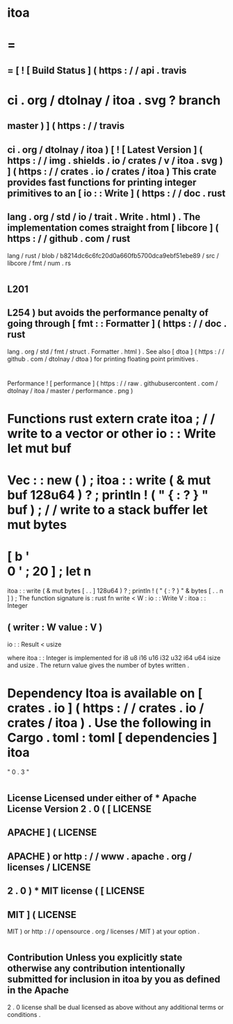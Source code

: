itoa
=
=
=
=
[
!
[
Build
Status
]
(
https
:
/
/
api
.
travis
-
ci
.
org
/
dtolnay
/
itoa
.
svg
?
branch
=
master
)
]
(
https
:
/
/
travis
-
ci
.
org
/
dtolnay
/
itoa
)
[
!
[
Latest
Version
]
(
https
:
/
/
img
.
shields
.
io
/
crates
/
v
/
itoa
.
svg
)
]
(
https
:
/
/
crates
.
io
/
crates
/
itoa
)
This
crate
provides
fast
functions
for
printing
integer
primitives
to
an
[
io
:
:
Write
]
(
https
:
/
/
doc
.
rust
-
lang
.
org
/
std
/
io
/
trait
.
Write
.
html
)
.
The
implementation
comes
straight
from
[
libcore
]
(
https
:
/
/
github
.
com
/
rust
-
lang
/
rust
/
blob
/
b8214dc6c6fc20d0a660fb5700dca9ebf51ebe89
/
src
/
libcore
/
fmt
/
num
.
rs
#
L201
-
L254
)
but
avoids
the
performance
penalty
of
going
through
[
fmt
:
:
Formatter
]
(
https
:
/
/
doc
.
rust
-
lang
.
org
/
std
/
fmt
/
struct
.
Formatter
.
html
)
.
See
also
[
dtoa
]
(
https
:
/
/
github
.
com
/
dtolnay
/
dtoa
)
for
printing
floating
point
primitives
.
#
#
Performance
!
[
performance
]
(
https
:
/
/
raw
.
githubusercontent
.
com
/
dtolnay
/
itoa
/
master
/
performance
.
png
)
#
#
Functions
rust
extern
crate
itoa
;
/
/
write
to
a
vector
or
other
io
:
:
Write
let
mut
buf
=
Vec
:
:
new
(
)
;
itoa
:
:
write
(
&
mut
buf
128u64
)
?
;
println
!
(
"
{
:
?
}
"
buf
)
;
/
/
write
to
a
stack
buffer
let
mut
bytes
=
[
b
'
\
0
'
;
20
]
;
let
n
=
itoa
:
:
write
(
&
mut
bytes
[
.
.
]
128u64
)
?
;
println
!
(
"
{
:
?
}
"
&
bytes
[
.
.
n
]
)
;
The
function
signature
is
:
rust
fn
write
<
W
:
io
:
:
Write
V
:
itoa
:
:
Integer
>
(
writer
:
W
value
:
V
)
-
>
io
:
:
Result
<
usize
>
where
itoa
:
:
Integer
is
implemented
for
i8
u8
i16
u16
i32
u32
i64
u64
isize
and
usize
.
The
return
value
gives
the
number
of
bytes
written
.
#
#
Dependency
Itoa
is
available
on
[
crates
.
io
]
(
https
:
/
/
crates
.
io
/
crates
/
itoa
)
.
Use
the
following
in
Cargo
.
toml
:
toml
[
dependencies
]
itoa
=
"
0
.
3
"
#
#
License
Licensed
under
either
of
*
Apache
License
Version
2
.
0
(
[
LICENSE
-
APACHE
]
(
LICENSE
-
APACHE
)
or
http
:
/
/
www
.
apache
.
org
/
licenses
/
LICENSE
-
2
.
0
)
*
MIT
license
(
[
LICENSE
-
MIT
]
(
LICENSE
-
MIT
)
or
http
:
/
/
opensource
.
org
/
licenses
/
MIT
)
at
your
option
.
#
#
#
Contribution
Unless
you
explicitly
state
otherwise
any
contribution
intentionally
submitted
for
inclusion
in
itoa
by
you
as
defined
in
the
Apache
-
2
.
0
license
shall
be
dual
licensed
as
above
without
any
additional
terms
or
conditions
.
